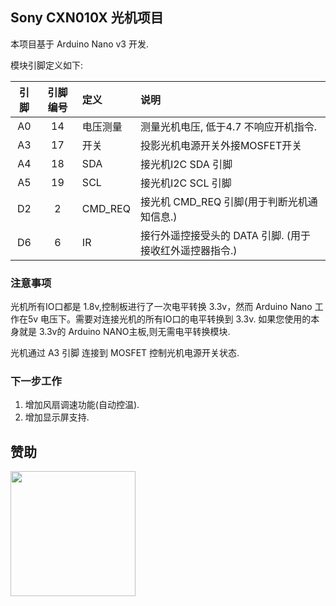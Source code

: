 ## Sony CXN010X 光机项目

本项目基于 Arduino Nano v3 开发.


模块引脚定义如下:

| 引脚 | 引脚编号 |  定义 | 说明 |
|:--:|:--:|:--|:--|
| A0 | 14 | 电压测量 | 测量光机电压, 低于4.7 不响应开机指令. |
| A3 | 17 | 开关 | 投影光机电源开关外接MOSFET开关 |
| A4 | 18 | SDA | 接光机I2C SDA 引脚 |
| A5 | 19 | SCL | 接光机I2C SCL 引脚 |
| D2 | 2  | CMD_REQ | 接光机 CMD_REQ 引脚(用于判断光机通知信息.) |
| D6 | 6  | IR | 接行外遥控接受头的 DATA 引脚. (用于接收红外遥控器指令.) |


### 注意事项

光机所有IO口都是 1.8v,控制板进行了一次电平转换 3.3v，然而 Arduino Nano 工作在5v 电压下。需要对连接光机的所有IO口的电平转换到 3.3v.
如果您使用的本身就是 3.3v的 Arduino NANO主板,则无需电平转换模块.


光机通过 A3 引脚 连接到 MOSFET 控制光机电源开关状态.

### 下一步工作
1. 增加风扇调速功能(自动控温).
2. 增加显示屏支持.


## 赞助
<img src="https://github.com/bywayboy/cxn010x/raw/master/docs/alipay.jpg" width="200" >
